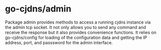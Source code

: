 go-cjdns/admin
==============

Package admin provides methods to access a running cjdns instance via the admin tcp socket. It not only allows you to send any command and receive the response but it also provides convenience functions. It relies on go-cjdns/config for loading of the configuration data and getting the IP address, port, and passsword for the admin interface.